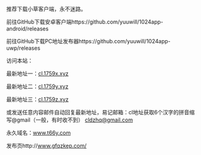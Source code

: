 推荐下载小草客户端，永不迷路。

前往GitHub下载安卓客户端https://github.com/yuuwill/1024app-android/releases

前往GitHub下载PC地址发布器https://github.com/yuuwill/1024app-uwp/releases



访问本站：

最新地址一：[cl.1759x.xyz](https://cl.1759x.xyz/index.php?u=263181&ext=bbd03)

最新地址二：[cl.1759y.xyz](https://cl.1759y.xyz/index.php?u=263181&ext=bbd03)

最新地址三：[cl.1759z.xyz](https://cl.1759z.xyz/index.php?u=263181&ext=bbd03)

或发送任意内容邮件自动回复最新地址，易记邮箱：cl地址获取6个汉字的拼音缩写@gmail（一般，有时收不到）
cldzhq@gmail.com

永久域名：www.t66y.com

发布页http://www.gfqzkep.com/


